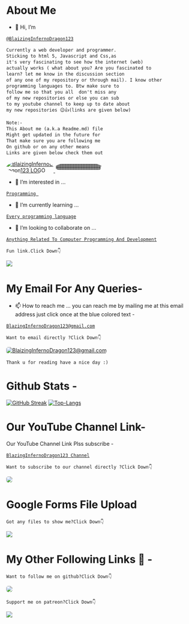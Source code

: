 # About Me
- 👋 Hi, I’m 
<a href="https://github.com/BlaizingInfernoDragon123" target="_blank">

```
@BlaizingInfernoDragon123
```
</a>

```
Currently a web developer and programmer.
Sticking to html 5, Javascript and Css,as 
it's very fascinating to see how the internet (web) 
actually works ( what about you? Are you fascinated to 
learn? let me know in the discussion section
of any one of my repository or through mail). I know other 
programming languages to. Btw make sure to 
follow me so that you all  don't miss any 
of my new repositories or else you can sub 
to my youtube channel to keep up to date about 
my new repositories 😉👍(links are given below)
```


```
Note:-
This About me (a.k.a Readme.md) file
Might get updated in the future for
That make sure you are following me
On github or on any other means
Links are given below check them out
```

<!-- Github -->

<a href="https://github.com/blaizinginfernodragon123" target="_blank" >
<img src="https://avatars.githubusercontent.com/u/96913755?v=4" alt="BlaizingInfernoDragon123 LOGO" style="max-width:25%;max-height:25%;border-radius:50%;">
</a>

<a href="https://github.com/blaizinginfernodragon123" target="_blank" >
<img src="contributions.svg" alt="BlaizingInfernoDragon123 LOGO" style="max-width:25%;max-height:25%;border-radius:50%;">
</a>

- 👀 I’m interested in ... 

<a href="https://www.google.com/search?q=Programming&oq=Programming+&aqs=chrome..69i57j0i433i512j0i512j0i433i512l2j0i512l2j46i131i175i199i433i512j0i433i512.2568j0j4&client=ms-android-oppo-rvo3&sourceid=chrome-mobile&ie=UTF-8" target="_blank" >

```
Programming 
```
</a>

- 🌱 I’m currently learning ... 
<a href="https://www.google.com/search?q=every+programming+language+&client=ms-android-oppo-rvo3&sxsrf=APq-WBuqH-lsYi9Qccr_F0gxoYs1xbctmA%3A1648972493989&ei=zVJJYpHvO_fXz7sP3pSmoAE&oq=every+programming+language+&gs_lcp=ChNtb2JpbGUtZ3dzLXdpei1zZXJwEAMyBQgAEIAEMgUIABCABDIFCAAQgAQyBQgAEIAEOgcIABBHELADOgcIIxDqAhAnOgcILhCxAxBDOgcIABCxAxBDOgoILhCxAxDUAhBDOgQILhBDOhAILhCxAxDHARCjAhDUAhBDOgQIABBDOgoILhCxAxCDARBDOgcILhDUAhBDOgoIABCABBCHAhAUOgUILhCABDoGCAAQFhAeOgQIABANOgQILhANSgQIQRgAUM4CWIQyYJ88aABwAXgDgAH-BYgBpT2SAQsyLTUuMy4yLjMuNJgBAKABAaABBbABD8gBCMABAQ&sclient=mobile-gws-wiz-serp" target="_blank">

```
Every programming language
```
</a>

- 💞️ I’m looking to collaborate on ... 
<a href="https://www.google.com/search?q=anything+related+to+computer+programming+and+development&oq=anything+related+to+computer+programming+and+development&aqs=chrome..69i57j33i160.15225j0j4&client=ms-android-vivo&sourceid=chrome-mobile&ie=UTF-8" target="_blank">

```
Anything Related To Computer Programming And Development

```
</a>

<!--[![leisure]-->
`
Fun link.Click Down👇
`

<a href="https://i.pinimg.com/originals/b2/2a/a2/b22aa22b2f3f55b6468361158d52e2e7.gif" target="_blank">
<img src="https://i.pinimg.com/originals/b2/2a/a2/b22aa22b2f3f55b6468361158d52e2e7.gif">
</a>


# My Email For Any Queries-
- 📫 How to reach me ... you can reach me by mailing me at this email address just click once at the blue colored text - 
<a href="mailto:blazinginfernodragon123@gmail.com" target="_blank">

```
BlazingInfernoDragon123@gmail.com
```
</a>

`
Want to email directly ?Click Down👇
`

<a href="mailto:blazinginfernodragon123@gmail.com" target="_blank">
<img src="https://charityengine.net/wp-content/uploads/2022/05/CE-Icon-_Email-Marketing.svg" style="border-radius:5px" alt="BlaizingInfernoDragon123@gmail.com">
</a>


`
Thank u for reading have a nice day :)
`
# Github Stats -
[![GitHub Streak](https://github-readme-streak-stats.herokuapp.com?user=BlaizingInfernoDragon123&theme=dark)](https://github.com/blaizinginfernodragon123)
[![Top-Langs](https://github-readme-stats.vercel.app/api/top-langs/?username=BlaizingInfernoDragon123)](https://github.com/blaizinginfernodragon123)

# Our YouTube Channel Link-
Our YouTube Channel Link Plss subscribe -

<a href="https://youtube.com/channel/UCsdLD0oB8Ui9EEE9WNSAAug" target="_blank">

```
BlazingInfernoDragon123 Channel
```
</a>

<!-- YouTube -->

<!-- Github -->

`
Want to subscribe to our channel directly ?Click Down👇
`

<a href="https://youtube.com/channel/UCsdLD0oB8Ui9EEE9WNSAAug" target="_blank">
<img src="https://uxwing.com/wp-content/themes/uxwing/download/brands-and-social-media/youtube-subscription-icon.svg" style="border-radius:5px">
</a>

# Google Forms File Upload 

<!--[![patreon]-->
`
Got any files to show me?Click Down👇
`

<a href="https://forms.gle/y6YSBnyNvnrhgrKg9" target="_blank">
<img src="https://images.ctfassets.net/lzny33ho1g45/4ODoWVyzgicvbcb6J9ZZZ5/89e33c333afa86e9e2864ba42833a5be/app-tips-google-forms-00-hero.png?w=1520&fm=jpg&q=30&fit=thumb&h=760">
</a>


# My Other Following Links 🔗 - 

<!-- Github -->

`
Want to follow me on github?Click Down👇
`

<a href="https://github.com/blaizinginfernodragon123" target="_blank">
<img src="https://cdn.neow.in/news/images/uploaded/2020/12/1608232185_github_logo_1.jpg" style="border-radius:5px">
</a>

<!--[![patreon]-->
`
Support me on patreon?Click Down👇
`

<a href="https://patreon.com/blaizinginfernodragon123" target="_blank">
<img src="https://1.bp.blogspot.com/-7bPYnbDpDMg/YFfPMuFKyyI/AAAAAAAAS6A/8F8MMmMP4AQSACqo1EAshGTQhm0HEaKygCLcBGAsYHQ/s640/76jg.png">
</a>

<!---
BlaizingInfernoDragon123/BlaizingInfernoDragon123 is a ✨ special ✨ repository because its `README.md` (this file) appears on your GitHub profile.
You can click the Preview link to take a look at your changes.
--->
